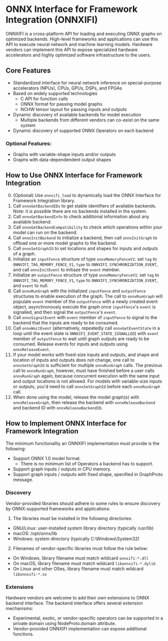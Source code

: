 <!--- SPDX-License-Identifier: Apache-2.0 -->

# ONNX Interface for Framework Integration (ONNXIFI)

ONNXIFI is a cross-platform API for loading and executing ONNX graphs on optimized backends. High-level frameworks and applications can use this API to execute neural network and machine learning models. Hardware vendors can implement this API to expose specialized hardware accelerators and highly optimized software infrastructure to the users.

## Core Features

- Standardized interface for neural network inference on special-purpose accelerators (NPUs), CPUs, GPUs, DSPs, and FPGAs
- Based on widely supported technologies
  - C API for function calls
  - ONNX format for passing model graphs
  - NCHW tensor layout for passing inputs and outputs
- Dynamic discovery of available backends for model execution
  - Multiple backends from different vendors can co-exist on the same system
- Dynamic discovery of supported ONNX Operators on each backend

### Optional Features:

- Graphs with variable-shape inputs and/or outputs
- Graphs with data-dependendent output shapes

## How to Use ONNX Interface for Framework Integration

0. (Optional) Use `onnxifi_load` to dynamically load the ONNX Interface for Framework Integration library.
1. Call `onnxGetBackendIDs` to get stable identifiers of available backends. Note: it is possible there are no backends installed in the system.
2. Call `onnxGetBackendInfo` to check additional information about any available backend.
3. Call `onnxGetBackendCompatibility` to check which operations within your model can run on the backend.
4. Call `onnxInitBackend` to initialize a backend, then call `onnxInitGraph` to offload one or more model graphs to the backend.
5. Call `onnxSetGraphIO` to set locations and shapes for inputs and outputs of a graph.
6. Initialize an `inputFence` structure of type `onnxMemoryFenceV1`: set `tag` to `ONNXIFI_TAG_MEMORY_FENCE_V1`, `type` to `ONNXIFI_SYNCHRONIZATION_EVENT`, and call `onnxInitEvent` to initiaze the `event` member.
7. Initialize an `outputFence` structure of type `onnxMemoryFenceV1`: set `tag` to `ONNXIFI_TAG_MEMORY_FENCE_V1`, `type` to `ONNXIFI_SYNCHRONIZATION_EVENT`, and `event` to null.
8. Call `onnxRunGraph` with the initialized `inputFence` and `outputFence` structures to enable execution of the graph. The call to `onnxRunGraph` will populate `event` member of the `outputFence` with a newly created event object, asynchronously execute the graph once `inputFence`'s `event` is signalled, and then signal the `outputFence`'s `event`.
9. Call `onnxSignalEvent` with `event` member of `inputFence` to signal to the backend that the inputs are ready to be consumed.
10. Call `onnxWaitEvent` (alternatively, repeatedly call `onnxGetEventState` in a loop until the event state is `ONNXIFI_EVENT_STATE_SIGNALLED`) with `event` member of `outputFence` to wait until graph outputs are ready to be consumed. Release events for inputs and outputs using `onnxReleaseEvent`.
11. If your model works with fixed-size inputs and outputs, and shape and location of inputs and outputs does not change, one call to `onnxSetGraphIO` is sufficient for multiple `onnxRunGraph` calls. The previous call to `onnxRunGraph`, however, must have finished before a user calls `onnxRunGraph` again, because concurrent execution with the same input and output locations is not allowed. For models with variable-size inputs or outputs, you'd need to call `onnxSetGraphIO` before each `onnxRunGraph` call.
12. When done using the model, release the model graph(s) with `onnxReleaseGraph`, then release the backend with `onnxReleaseBackend` and backend ID with `onnxReleaseBackendID`.

## How to Implement ONNX Interface for Framework Integration

The minimum functionality an ONNXIFI implementation must provide is the following:

- Support ONNX 1.0 model format.
  - There is no minimum list of Operators a backend has to support.
- Support graph inputs / outputs in CPU memory.
- Support graph inputs / outputs with fixed shape, specified in GraphProto message.

### Discovery

Vendor-provided libraries should adhere to some rules to ensure discovery by ONNX-supported frameworks and applications:

1. The libraries must be installed in the following directories:
  - GNU/Linux: user-installed system library directory (typically /usr/lib)
  - macOS: /opt/onnx/lib
  - Windows: system directory (typically C:\Windows\System32)

2. Filenames of vendor-specific libraries must follow the rule below:
  - On Windows, library filename must match wildcard `onnxifi-*.dll`
  - On macOS, library filename must match wildcard `libonnxifi-*.dylib`
  - On Linux and other OSes, library filename must match wildcard `libonnxifi-*.so`

### Extensions

Hardware vendors are welcome to add their own extensions to ONNX backend interface. The backend interface offers several extension mechanisms:
- Experimental, exotic, or vendor-specific operators can be supported in a private domain using NodeProto.domain attribute.
- Vendor-provided ONNXIFI implementation can expose additional functions.
